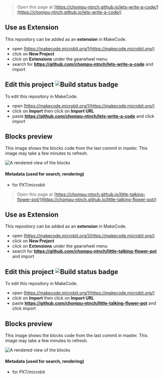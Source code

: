 
> Open this page at [https://chompu-ntnch.github.io/lets-write-a-code/](https://chompu-ntnch.github.io/lets-write-a-code/)

## Use as Extension

This repository can be added as an **extension** in MakeCode.

* open [https://makecode.microbit.org/](https://makecode.microbit.org/)
* click on **New Project**
* click on **Extensions** under the gearwheel menu
* search for **https://github.com/chompu-ntnch/lets-write-a-code** and import

## Edit this project ![Build status badge](https://github.com/chompu-ntnch/lets-write-a-code/workflows/MakeCode/badge.svg)

To edit this repository in MakeCode.

* open [https://makecode.microbit.org/](https://makecode.microbit.org/)
* click on **Import** then click on **Import URL**
* paste **https://github.com/chompu-ntnch/lets-write-a-code** and click import

## Blocks preview

This image shows the blocks code from the last commit in master.
This image may take a few minutes to refresh.

![A rendered view of the blocks](https://github.com/chompu-ntnch/lets-write-a-code/raw/master/.github/makecode/blocks.png)

#### Metadata (used for search, rendering)

* for PXT/microbit
<script src="https://makecode.com/gh-pages-embed.js"></script><script>makeCodeRender("{{ site.makecode.home_url }}", "{{ site.github.owner_name }}/{{ site.github.repository_name }}");</script>



> Open this page at [https://chompu-ntnch.github.io/little-talking-flower-pot/](https://chompu-ntnch.github.io/little-talking-flower-pot/)

## Use as Extension

This repository can be added as an **extension** in MakeCode.

* open [https://makecode.microbit.org/](https://makecode.microbit.org/)
* click on **New Project**
* click on **Extensions** under the gearwheel menu
* search for **https://github.com/chompu-ntnch/little-talking-flower-pot** and import

## Edit this project ![Build status badge](https://github.com/chompu-ntnch/little-talking-flower-pot/workflows/MakeCode/badge.svg)

To edit this repository in MakeCode.

* open [https://makecode.microbit.org/](https://makecode.microbit.org/)
* click on **Import** then click on **Import URL**
* paste **https://github.com/chompu-ntnch/little-talking-flower-pot** and click import

## Blocks preview

This image shows the blocks code from the last commit in master.
This image may take a few minutes to refresh.

![A rendered view of the blocks](https://github.com/chompu-ntnch/little-talking-flower-pot/raw/master/.github/makecode/blocks.png)

#### Metadata (used for search, rendering)

* for PXT/microbit
<script src="https://makecode.com/gh-pages-embed.js"></script><script>makeCodeRender("{{ site.makecode.home_url }}", "{{ site.github.owner_name }}/{{ site.github.repository_name }}");</script>
